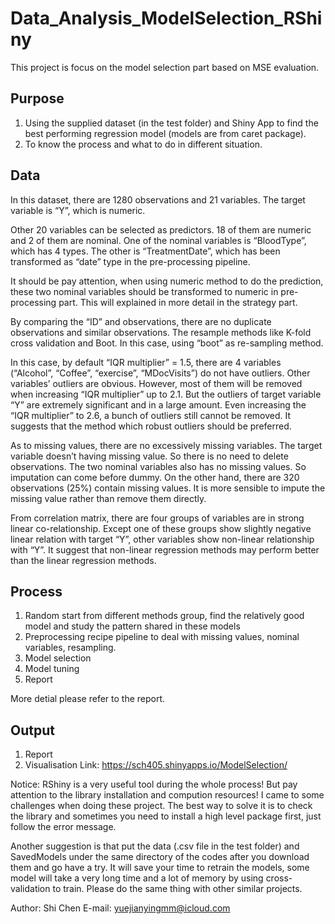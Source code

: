 # Data_Analysis_ModelSelection_RShiny
This project is focus on the model selection part based on MSE evaluation. 
## Purpose
1. Using the supplied dataset (in the test folder) and Shiny App to find the best performing regression model (models are from caret package).
2. To know the process and what to do in different situation.

## Data

In this dataset, there are 1280 observations and 21 variables. The target variable is “Y”, which is numeric. 

Other 20 variables can be selected as predictors. 18 of them are numeric and 2 of them are nominal.  One of the nominal variables is “BloodType”, which has 4 types. The other is “TreatmentDate”, which has been transformed as “date” type in the pre-processing pipeline. 

It should be pay attention, when using numeric method to do the prediction, these two nominal variables should be transformed to numeric in pre-processing part. This will explained in more detail in the strategy part. 

By comparing the “ID” and observations, there are no duplicate observations and similar observations. The resample methods like K-fold cross validation and Boot. In this case, using “boot” as re-sampling method.

In this case, by default “IQR multiplier” = 1.5, there are 4 variables (“Alcohol”, “Coffee”, “exercise”, “MDocVisits”) do not have outliers. Other variables’ outliers are obvious. However, most of them will be removed when increasing “IQR multiplier” up to 2.1. But the outliers of target variable “Y” are extremely significant and in a large amount. Even increasing the “IQR multiplier” to 2.6, a bunch of outliers still cannot be removed. It suggests that the method which robust outliers should be preferred. 

As to missing values, there are no excessively missing variables. The target variable doesn’t having missing value. So there is no need to delete observations. The two nominal variables also has no missing values. So imputation can come before dummy. On the other hand, there are 320 observations (25%) contain missing values. It is more sensible to impute the missing value rather than remove them directly. 

From correlation matrix, there are four groups of variables are in strong linear co-relationship. Except one of these groups show slightly negative linear relation with target “Y”, other variables show non-linear relationship with “Y”. It suggest that non-linear regression methods may perform better than the linear regression methods.


## Process
1. Random start from different methods group, find the relatively good model and study the pattern shared in these models
2. Preprocessing recipe pipeline to deal with missing values, nominal variables, resampling.
3. Model selection
4. Model tuning
5. Report

More detial please refer to the report.

## Output
1. Report
2. Visualisation Link: https://sch405.shinyapps.io/ModelSelection/


Notice:
RShiny is a very useful tool during the whole process! But pay attention to the library installation and compution resources! I came to some challenges when doing these project. The best way to solve it is to check the library and sometimes you need to install a high level package first, just follow the error message. 

Another suggestion is that put the data (.csv file in the test folder) and SavedModels under the same directory of the codes after you download them and go have a try. It will save your time to retrain the models, some model will take a very long time and a lot of memory by using cross-validation to train.  Please do the same thing with other similar projects. 

Author: Shi Chen
E-mail: yuejianyingmm@icloud.com
